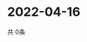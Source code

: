 # 2022-04-16
  共 0条

  <!-- BEGIN -->
  <!-- 最后更新时间Sat Apr 16 2022 12:09:54 GMT+0000 (Coordinated Universal Time) -->
  
  <!-- END -->
  
  